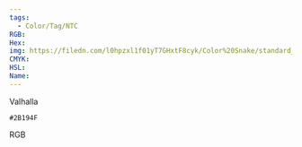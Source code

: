 ```yaml
---
tags:
  - Color/Tag/NTC
RGB:
Hex:
img: https://filedn.com/l0hpzxl1f01yT7GHxtF8cyk/Color%20Snake/standard_csv_to_svg/%23/2B194F.svg
CMYK:
HSL:
Name:
---
```

Valhalla
```palette
#2B194F
```
RGB
